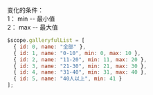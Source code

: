 变化的条件：<br>
1： min -- 最小值<br>
2： max -- 最大值<br>

```js
$scope.galleryfulList = [
  { id: 0, name: "全部" },
  { id: 1, name: "0-10", min: 0, max: 10 },
  { id: 2, name: "11-20", min: 11, max: 20 },
  { id: 3, name: "21-30", min: 21, max: 30 },
  { id: 4, name: "31-40", min: 31, max: 40 },
  { id: 5, name: "40人以上", min: 41 }
];
```